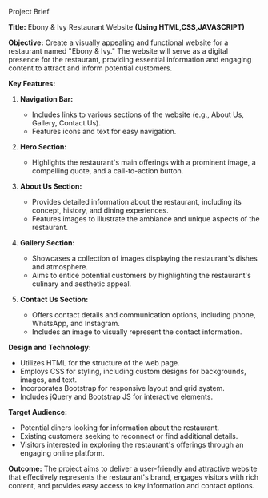 Project Brief

**Title:** Ebony & Ivy Restaurant Website **(Using HTML,CSS,JAVASCRIPT)**

**Objective:**
Create a visually appealing and functional website for a restaurant named "Ebony & Ivy." The website will serve as a digital presence for the restaurant, providing essential information and engaging content to attract and inform potential customers. 

**Key Features:**

1. **Navigation Bar:**
   - Includes links to various sections of the website (e.g., About Us, Gallery, Contact Us).
   - Features icons and text for easy navigation.

2. **Hero Section:**
   - Highlights the restaurant's main offerings with a prominent image, a compelling quote, and a call-to-action button.

3. **About Us Section:**
   - Provides detailed information about the restaurant, including its concept, history, and dining experiences.
   - Features images to illustrate the ambiance and unique aspects of the restaurant.

4. **Gallery Section:**
   - Showcases a collection of images displaying the restaurant's dishes and atmosphere.
   - Aims to entice potential customers by highlighting the restaurant's culinary and aesthetic appeal.

5. **Contact Us Section:**
   - Offers contact details and communication options, including phone, WhatsApp, and Instagram.
   - Includes an image to visually represent the contact information.

**Design and Technology:**
- Utilizes HTML for the structure of the web page.
- Employs CSS for styling, including custom designs for backgrounds, images, and text.
- Incorporates Bootstrap for responsive layout and grid system.
- Includes jQuery and Bootstrap JS for interactive elements.

**Target Audience:**
- Potential diners looking for information about the restaurant.
- Existing customers seeking to reconnect or find additional details.
- Visitors interested in exploring the restaurant's offerings through an engaging online platform.

**Outcome:**
The project aims to deliver a user-friendly and attractive website that effectively represents the restaurant's brand, engages visitors with rich content, and provides easy access to key information and contact options.

